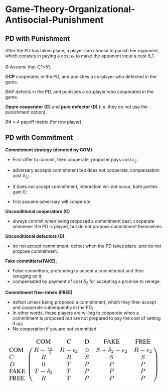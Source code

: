 # Game-Theory-Organizational-Antisocial-Punishment

## PD with Punishment

After the PD has taken place, a player can choose to punish her opponent, which consists in paying a cost $\epsilon_1$ to make the opponent incur a cost δ_1.

Ø Assume that ∈1<δ1.

Ø**CP** cooperates in the PD, and punishes a co-player who defected in the game.

ØAP defects in the PD, and punishes a co-player who cooperated in the game.

Ø**pure cooperator (C)** and **pure defector (D)** (i.e. they do not use the punishment option).

Ø4 × 4 payoff matrix (for row player):

## PD with Commitment

**Commitment strategy (denoted by COM)** 

- First offer to commit, then cooperate, proposer pays cost $\epsilon_2$; 

- adversary accepts commitment but does not cooperate, compensation cost $\delta_2$;

- if does not accept commitment, interaction will not occur, both parties gain 0; 

- first assume adversary will cooperate.

**Unconditional cooperators (C)**

- always commit when being proposed a commitment deal, cooperate whenever the PD is played, but do not propose commitment themselves.

**Unconditional defectors (D)**,

- do not accept commitment, defect when the PD takes place, and do not propose commitment.

**Fake committers(FAKE),** 

- False committers, pretending to accept a commitment and then reneging on it; 
- compensated by payment of cost $\delta_2$ for accepting a promise to renege.

**Commitment free-riders (FREE)**

- defect unless being proposed a commitment, which they then accept and cooperate subsequently in the PD;
- In other words, these players are willing to cooperate when a commitment is proposed but are not prepared to pay the cost of setting it up; 
- No cooperation if you are not committed.



![image-20220504172036530](img/image-20220504172036530.png)

